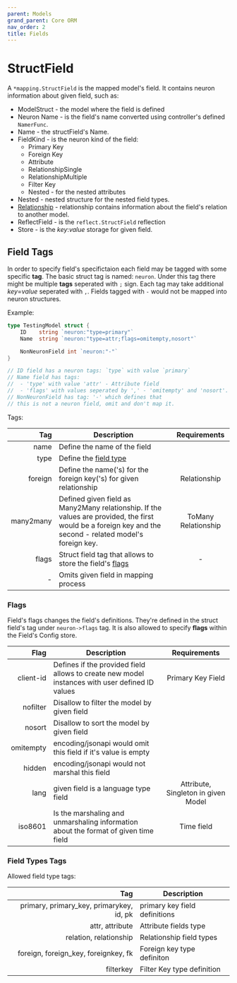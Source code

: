 ```yaml
---
parent: Models
grand_parent: Core ORM
nav_order: 2
title: Fields
---
```


# StructField

A `*mapping.StructField` is the mapped model's field. It contains neuron information about given field, such as:

* ModelStruct - the model where the field is defined
* Neuron Name - is the field's name converted using controller's defined `NamerFunc`.
* Name - the structField's Name.
* FieldKind - is the neuron kind of the field: 
    - Primary Key
    - Foreign Key
    - Attribute
    - RelationshipSingle
    - RelationshipMultiple
    - Filter Key
    - Nested - for the nested attributes
* Nested - nested structure for the nested field types.
* [Relationship](#relationship) - relationship contains information about the field's relation to another model.
* ReflectField - is the `reflect.StructField` reflection
* Store - is the _key_:_value_ storage for given field.

## Field Tags

In order to specify field's specifictaion each field may be tagged with some specific **tag**. The basic struct tag is named: `neuron`. Under this tag there might be multiple **tags** seperated with `;` sign. Each tag may take additional _key_=_value_ seperated with `,`.
Fields tagged with `-` would not be mapped into neuron structures.

Example: 

```go
type TestingModel struct {
    ID    string `neuron:"type=primary"`
    Name  string `neuron:"type=attr;flags=omitempty,nosort"`

    NonNeuronField int `neuron:"-"`
}

// ID field has a neuron tags: `type` with value `primary`
// Name field has tags:
//  - 'type' with value 'attr' - Attribute field
//  - 'flags' with values seperated by ',' - 'omitempty' and 'nosort'.
// NonNeuronField has tag: '-' which defines that 
// this is not a neuron field, omit and don't map it.
```

Tags: 

|   Tag     | Description | Requirements |
|----------:|-------------|:------------:|
|   name    | Define the name of the field | |
|   type    | Define the [field type](#field_type_tags) | |
|   foreign | Define the name('s) for the foreign key('s) for given relationship| Relationship|
| many2many | Defined given field as Many2Many relationship. If the values are provided, the first would be a foreign key and the second - related model's foreign key.| ToMany Relationship| 
|   flags   | Struct field tag that allows to store the field's [flags](#flags) | - | 
|     -     | Omits given field in mapping process | |


### Flags 

Field's flags changes the field's definitions. They're defined in the struct field's tag under `neuron->flags` tag.
It is also allowed to specify **flags** within the Field's Config store. 

| Flag    | Description | Requirements|
|--------:|-------------|:-----------:|
| client-id | Defines if the provided field allows to create new model instances with user defined ID values | Primary Key Field |
| nofilter | Disallow to filter the model by given field| |
| nosort   | Disallow to sort the model by given field | |
| omitempty | encoding/jsonapi would omit this field if it's value is empty | |
| hidden | encoding/jsonapi would not marshal this field | 
| lang | given field is a language type field | Attribute, Singleton in given Model |
| iso8601 | Is the marshaling and unmarshaling information about the format of given time field | Time field |

### Field Types Tags

Allowed field type tags:

|   Tag   | Description |
|--------:|-------------|
| primary, primary_key, primarykey, id, pk | primary key field definitions |
| attr, attribute | Attribute fields type |
| relation, relationship | Relationship field types |
| foreign, foreign_key, foreignkey, fk | Foreign key type definiton |
| filterkey | Filter Key type definition |